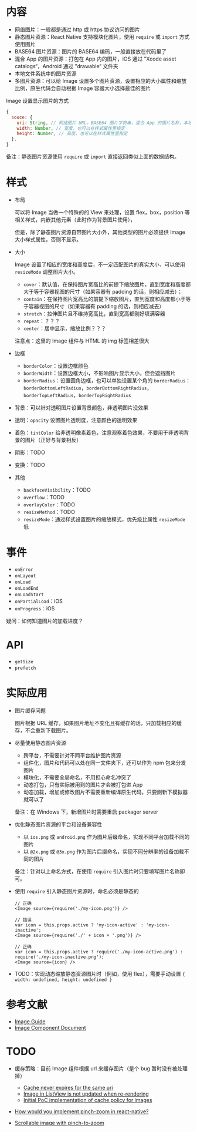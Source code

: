 # 内容
- 网络图片：一般都是通过 http 或 https 协议访问的图片
- 静态图片资源：React Native 支持模块化图片，使用 `require` 或 `import` 方式使用图片
- BASE64 图片资源：图片的 BASE64 编码，一般直接放在代码里了
- 混合 App 的图片资源：打包在 App 内的图片，iOS 通过 ”Xcode asset catalogs“，Android 通过 ”drawable“ 文件夹
- 本地文件系统中的图片资源
- 多图片资源：可以给 Image 设置多个图片资源，设置相应的大小属性和缩放比例，原生代码会自动根据 Image 容器大小选择最佳的图片

Image 设置显示图片的方式

```javascript
{
  souce: {
    uri: String, // 网络图片 URL，BASE64 图片字符串，混合 App 的图片名称，本地文件系统的图片路径
    width: Number, // 宽度，也可以在样式属性里指定
    height: Number, // 高度，也可以在样式属性里指定
  },
}
```

备注：静态图片资源使用 `require` 或 `import` 直接返回类似上面的数据结构。

# 样式
- 布局

    可以将 Image 当做一个特殊的的 View 来处理，设置 flex，box，position 等相关样式，内嵌其他元素（此时作为背景图片使用），
    
    但是，除了静态图片资源自带图片大小外，其他类型的图片必须提供 Image 大小样式属性，否则不显示。

- 大小

    Image 设置了相应的宽度和高度后，不一定匹配图片的真实大小，可以使用 `resizeMode` 调整图片大小。

    - `cover`：默认值，在保持图片宽高比的前提下缩放图片，直到宽度和高度都大于等于容器视图的尺寸（如果容器有 padding 的话，则相应减去）；
    - `contain`：在保持图片宽高比的前提下缩放图片，直到宽度和高度都小于等于容器视图的尺寸（如果容器有 padding 的话，则相应减去）
    - `stretch`：拉伸图片且不维持宽高比，直到宽高都刚好填满容器
    - `repeat`：？？？
    - `center`：居中显示，缩放比例？？？

    注意点：这里的 Image 组件与 HTML 的 img 标签相差很大

- 边框

    - `borderColor`：设置边框颜色 
    - `borderWidth`：设置边框大小，不影响图片显示大小，但会遮挡图片
    - `borderRadius`：设置圆角边框，也可以单独设置某个角的 `borderRadius`：`borderBottomLeftRadius`，`borderBottomRightRadius`，`borderTopLeftRadius`，`borderTopRightRadius`

- 背景：可以针对透明图片设置背景颜色，非透明图片没效果
- 透明：`opacity` 设置图片透明度，注意颜色的透明效果
- 着色：`tintColor` 给非透明像素着色，注意观察着色效果，不要用于非透明背景的图片（正好与背景相反）
- 阴影：TODO
- 变换：TODO
- 其他

    - `backfaceVisibility`：TODO
    - `overflow`：TODO
    - `overlayColor`：TODO
    - `resizeMethod`：TODO
    - `resizeMode`：通过样式设置图片的缩放模式，优先级比属性 `resizeMode` 低

# 事件
- `onError`
- `onLayout`
- `onLoad`
- `onLoadEnd`
- `onLoadStart`
- `onPartialLoad`：iOS
- `onProgress`：iOS

疑问：如何知道图片的加载进度？

# API
- `getSize`
- `prefetch`

# 实际应用
- 图片缓存问题

    图片根据 URL 缓存，如果图片地址不变化且有缓存的话，只加载相应的缓存，不会重新下载图片。

- 尽量使用静态图片资源

    - 跨平台，不需要针对不同平台维护图片资源
    - 组件化，图片和代码可以处在同一文件夹下，还可以作为 npm 包来分发图片
    - 模块化，不需要全局命名，不用担心命名冲突了
    - 动态打包，只有实际被用到的图片才会被打包进 App
    - 动态加载，增加或修改图片不需要重新编译原生代码，只要刷新下模拟器就可以了

    备注：在 Windows 下，新增图片时需要重启 packager server

- 优化静态图片资源的平台和设备兼容性

    - 以 `ios.png` 或 `android.png` 作为图片后缀命名，实现不同平台加载不同的图片
    - 以 `@2x.png` 或 `@3x.png` 作为图片后缀命名，实现不同分辨率的设备加载不同的图片

    备注：针对以上命名方式，在使用 `require` 引入图片时只要填写图片名称即可。

- 使用 `require` 引入静态图片资源时，命名必须是静态的

    ```
    // 正确
    <Image source={require('./my-icon.png')} />

    // 错误
    var icon = this.props.active ? 'my-icon-active' : 'my-icon-inactive';
    <Image source={require('./' + icon + '.png')} />

    // 正确
    var icon = this.props.active ? require('./my-icon-active.png') : require('./my-icon-inactive.png');
    <Image source={icon} />
    ```

- TODO：实现动态缩放静态资源图片时（例如，使用 flex），需要手动设置 `{ width: undefined, height: undefined }`

# 参考文献
- [Image Guide](http://facebook.github.io/react-native/docs/images.html)
- [Image Component Document](http://facebook.github.io/react-native/docs/image.html)

# TODO
- 缓存策略：目前 Image 组件根据 url 来缓存图片（是个 bug 暂时没有被处理掉）

    - [Cache never expires for the same uri](https://github.com/facebook/react-native/issues/1397)
    - [Image in ListView is not updated when re-rendering](https://github.com/facebook/react-native/issues/1417)
    - [Initial PoC implementation of cache policy for images](https://github.com/facebook/react-native/pull/1491)

- [How would you implement pinch-zoom in react-native?](http://stackoverflow.com/questions/31628663/how-would-you-implement-pinch-zoom-in-react-native)
- [Scrollable image with pinch-to-zoom](http://stackoverflow.com/questions/36368919/scrollable-image-with-pinch-to-zoom)
